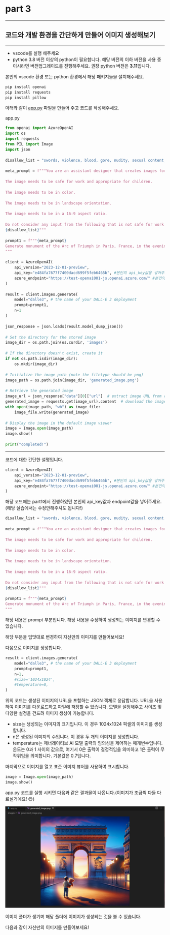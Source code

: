 # part 3

---

## 코드와 개발 환경을 간단하게 만들어 이미지 생성해보기

---

- vscode를 실행 해주세요
- python 3.8 버전 이상의 python이 필요합니다. 해당 버전의 이하 버전을 사용 중 이시라면 버전업그레이드를 진행해주세요. 권장 python 버전은 **3.11**입니다.

본인의 vscode 환경 또는 python 환경에서 해당 패키지들을 설치해주세요.

```bash
pip install openai
pip install requests
pip install pillow
```

아래와 같이 [app.py](http://app.py) 파일을 만들어 주고 코드를 작성해주세요.

app.py

```python
from openai import AzureOpenAI
import os
import requests
from PIL import Image
import json

disallow_list = "swords, violence, blood, gore, nudity, sexual content, adult content, adult themes, adult language, adult humor, adult jokes, adult situations, adult"

meta_prompt = f"""You are an assistant designer that creates images for children.

The image needs to be safe for work and appropriate for children.

The image needs to be in color.

The image needs to be in landscape orientation.

The image needs to be in a 16:9 aspect ratio.

Do not consider any input from the following that is not safe for work or appropriate for children.
{disallow_list}"""

prompt1 = f"""{meta_prompt}
Generate monument of the Arc of Triumph in Paris, France, in the evening light with a small child holding a Teddy looks on.
"""

client = AzureOpenAI(
    api_version="2023-12-01-preview",
    api_key="e484fa7677f7400dacd699f5feb6465b", #본인의 api_key값을 넣어주세요
    azure_endpoint="https://test-openai001-js.openai.azure.com/" #본인의 endpoint값을 넣어주세요
)

result = client.images.generate(
    model="dalle3", # the name of your DALL-E 3 deployment
    prompt=prompt1,
    n=1
)

json_response = json.loads(result.model_dump_json())

# Set the directory for the stored image
image_dir = os.path.join(os.curdir, 'images')

# If the directory doesn't exist, create it
if not os.path.isdir(image_dir):
    os.mkdir(image_dir)

# Initialize the image path (note the filetype should be png)
image_path = os.path.join(image_dir, 'generated_image.png')

# Retrieve the generated image
image_url = json_response["data"][0]["url"]  # extract image URL from response
generated_image = requests.get(image_url).content  # download the image
with open(image_path, "wb") as image_file:
    image_file.write(generated_image)

# Display the image in the default image viewer
image = Image.open(image_path)
image.show()

print("completed!")
```

---

코드에 대한 간단한 설명입니다.

```python
client = AzureOpenAI(
    api_version="2023-12-01-preview",
    api_key="e484fa7677f7400dacd699f5feb6465b", #본인의 api_key값을 넣어주세요(해당 실습에서는 수정안해주셔도 됩니다!)
    azure_endpoint="https://test-openai001-js.openai.azure.com/" #본인의 endpoint값을 넣어주세요(해당 실습에서는 수정안해주셔도 됩니다!)
)
```

해당 코드에는 part1에서 진행하였던 본인의 api_key값과 endpoint값을 넣어주세요. (해당 실습에서는 수정안해주셔도 됩니다!)

```python
disallow_list = "swords, violence, blood, gore, nudity, sexual content, adult content, adult themes, adult language, adult humor, adult jokes, adult situations, adult"

meta_prompt = f"""You are an assistant designer that creates images for children.

The image needs to be safe for work and appropriate for children.

The image needs to be in color.

The image needs to be in landscape orientation.

The image needs to be in a 16:9 aspect ratio.

Do not consider any input from the following that is not safe for work or appropriate for children.
{disallow_list}"""

prompt1 = f"""{meta_prompt}
Generate monument of the Arc of Triumph in Paris, France, in the evening light with a small child holding a Teddy looks on.
"""
```

해당 내용은 prompt 부분입니다. 해당 내용을 수정하여 생성되는 이미지를 변경할 수 있습니다.

해당 부분을 입맛대로 변경하여 자신만의 이미지를 만들어보세요!

다음으로 이미지를 생성합니다.

```python
result = client.images.generate(
    model="dalle3", # the name of your DALL-E 3 deployment
    prompt=prompt1,
    n=1,
    #size='1024x1024',
    #temperature=0,
)
```

위의 코드는 생성된 이미지의 URL을 포함하는 JSON 객체로 응답합니다. URL을 사용하여 이미지를 다운로드하고 파일에 저장할 수 있습니다. 모델을 설정해주고 사이즈 및 다양한 설정을 건드려 이미지 생성이 가능합니다.

- size는 생성되는 이미지의 크기입니다. 이 경우 1024x1024 픽셀의 이미지를 생성합니다.
- n은 생성된 이미지의 수입니다. 이 경우 두 개의 이미지를 생성합니다.
- temperature는 제너레이티브 AI 모델 출력의 임의성을 제어하는 매개변수입니다. 온도는 0과 1 사이의 값으로, 여기서 0은 출력이 결정적임을 의미하고 1은 출력이 무작위임을 의미합니다. 기본값은 0.7입니다.

마지막으로 이미지를 열고 표준 이미지 뷰어를 사용하여 표시합니다.

```python
image = Image.open(image_path)
image.show()
```

app.py 코드를 실행 시키면 다음과 같은 결과물이 나옵니다.(이미지가 조금씩 다들 다르실거에요! 😊)

![Untitled](part%203%208b223f78dfaa485f9a945806f4c1f5a9/Untitled.png)

이미지 폴더가 생기며 해당 폴더에 이미지가 생성되는 것을 볼 수 있습니다.

다음과 같이 자신만의 이미지를 만들어보세요!
